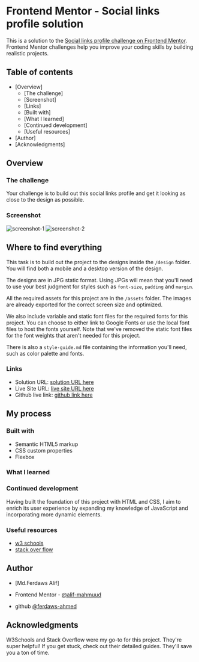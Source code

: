 # Frontend Mentor - Social links profile solution
   
This is a solution to the [Social links profile challenge on Frontend Mentor](https://www.frontendmentor.io/challenges/social-links-profile-UG32l9m6dQ). Frontend Mentor challenges help you improve your coding skills by building realistic projects. 
 
## Table of contents

- [Overview]
  - [The challenge]
  - [Screenshot]
  - [Links] 
  - [Built with]
  - [What I learned]
  - [Continued development]
  - [Useful resources]
- [Author]
- [Acknowledgments]



## Overview

### The challenge

Your challenge is to build out this social links profile and get it looking as close to the design as possible.

### Screenshot

![screenshot-1](https://github.com/user-attachments/assets/dd124df3-b4b8-426c-8d75-42cb381df5de)
![screenshot-2](https://github.com/user-attachments/assets/91eb8b48-b004-4233-86e5-9f6fbb51e301)


## Where to find everything
 
This task is to build out the project to the designs inside the `/design` folder. You will find both a mobile and a desktop version of the design. 

The designs are in JPG static format. Using JPGs will mean that you'll need to use your best judgment for styles such as `font-size`, `padding` and `margin`. 


All the required assets for this project are in the `/assets` folder. The images are already exported for the correct screen size and optimized.

We also include variable and static font files for the required fonts for this project. You can choose to either link to Google Fonts or use the local font files to host the fonts yourself. Note that we've removed the static font files for the font weights that aren't needed for this project.

There is also a `style-guide.md` file containing the information you'll need, such as color palette and fonts.

### Links

- Solution URL: [solution URL here](alifs-project.surge.sh)
- Live Site URL: [live site URL here](alifs-project.surge.sh)
- Github live link: [ github link here](https://ferdaws-ahmed.github.io/social-links-profile-frontend-mentor-project/)

## My process

### Built with

- Semantic HTML5 markup
- CSS custom properties
- Flexbox


### What I learned
    

### Continued development

Having built the foundation of this project with HTML and CSS, I aim to enrich its user experience by expanding my knowledge of JavaScript and incorporating more dynamic elements.



### Useful resources

- [w3 schools](https://www.w3schools.com/) 
- [stack over flow](https://stackoverflow.com/)



## Author

- [Md.Ferdaws Alif]
- Frontend Mentor - [@alif-mahmuud](https://www.frontendmentor.io/profile/alif-mahmuud)

- github [ @ferdaws-ahmed ](https://github.com/ferdaws-ahmed)



## Acknowledgments

W3Schools and Stack Overflow were my go-to for this project. They're super helpful! If you get stuck, check out their detailed guides. They'll save you a ton of time.



